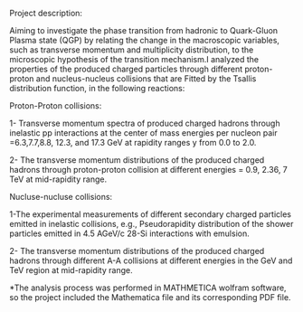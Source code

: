 Project description:


Aiming to investigate the phase transition from hadronic to Quark-Gluon Plasma state (QGP) by relating the change in the macroscopic variables, such as transverse momentum and multiplicity distribution, to the microscopic hypothesis of the transition mechanism.I analyzed the properties of the produced charged particles through different proton-proton and nucleus-nucleus collisions that are Fitted by the Tsallis distribution
function, in the following reactions:

Proton-Proton collisions:

1- Transverse momentum spectra of produced charged hadrons through inelastic pp interactions at the center of mass energies per nucleon pair
=6.3,7.7,8.8, 12.3, and 17.3 GeV at rapidity ranges y from 0.0 to 2.0.

2- The transverse momentum distributions of the produced charged hadrons through proton-proton collision at different energies = 0.9, 2.36, 7 TeV at mid-rapidity range.

Nucluse-nucluse collisions:

1-The experimental measurements of different secondary charged particles emitted in inelastic collisions, e.g., Pseudorapidity distribution of the shower particles emitted in 4.5 AGeV/c 28-Si interactions with emulsion.

2- The transverse momentum distributions of the produced charged hadrons through different A-A collisions at different energies in the GeV
and TeV region at mid-rapidity range.

*The analysis process was performed in MATHMETICA wolfram software, so the project included the Mathematica file and its corresponding PDF file.
